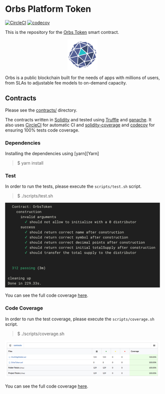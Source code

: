 # Orbs Platform Token

[![CircleCI](https://circleci.com/gh/orbs-network/orbs-token/tree/master.svg?style=svg)](https://circleci.com/gh/orbs-network/orbs-token/tree/master)
[![codecov](https://codecov.io/gh/orbs-network/orbs-token/branch/master/graph/badge.svg)](https://codecov.io/gh/orbs-network/orbs-token)

This is the repository for the [Orbs Token](https://orbs.com) smart contract.

<div align="center">
    <img alt="logo" src="/logo.jpg" />
</div>

Orbs is a public blockchain built for the needs of apps with millions of users, from SLAs to adjustable fee models to on-demand capacity.

## Contracts

Please see the [contracts/](contracts) directory.

The contracts written in [Solidity](https://solidity.readthedocs.io/en/develop/) and tested using [Truffle](http://truffleframework.com/) and [ganache](https://github.com/trufflesuite/ganache). It also uses [CircleCI](https://circleci.com/gh/orbs-network/orbs-token) for automatic CI and [solidity-coverage](https://github.com/sc-forks/solidity-coverage) and [codecov](https://codecov.io/gh/orbs-network/orbs-token) for ensuring 100% tests code coverage.

### Dependencies

Installing the dependencies using [yarn][Yarn]

> $ yarn install

### Test

In order to run the tests, please execute the `scripts/test.sh` script.

> $ ./scripts/test.sh

<div align="center">
    <img alt="tests" src="/images/tests.png" />
</div>

You can see the full code coverage [here](https://circleci.com/gh/orbs-network/orbs-token).

### Code Coverage

In order to run the test coverage, please execute the `scripts/coverage.sh` script.

> $ ./scripts/coverage.sh

<div align="center">
    <img alt="coverage" src="/images/coverage.png" />
</div>

You can see the full code coverage [here](https://codecov.io/gh/orbs-network/orbs-token/tree/master/contracts).
